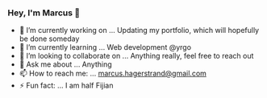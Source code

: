 ### Hey, I'm Marcus 👋

- 🔭 I’m currently working on ... Updating my portfolio, which will hopefully be done someday
- 🌱 I’m currently learning ... Web development @yrgo
- 👯 I’m looking to collaborate on ... Anything really, feel free to reach out
- 💬 Ask me about ... Anything
- 📫 How to reach me: ... marcus.hagerstrand@gmail.com
- ⚡ Fun fact: ... I am half Fijian
